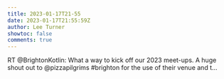 ```yaml
---
title: 2023-01-17T21-55
date: 2023-01-17T21:55:59Z
author: Lee Turner
showtoc: false
comments: true
---
```


RT @BrightonKotlin: What a way to kick off our 2023 meet-ups. A huge shout out to @pizzapilgrims #brighton for the use of their venue and t…


